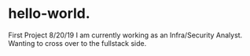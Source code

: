 # hello-world.
First Project 8/20/19
I am currently working as an Infra/Security Analyst.
Wanting to cross over to the fullstack side.

